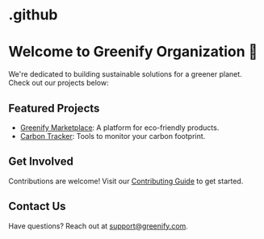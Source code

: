 # .github
# Welcome to Greenify Organization 🌱
We're dedicated to building sustainable solutions for a greener planet. Check out our projects below:

## Featured Projects
- [Greenify Marketplace](https://github.com/organization-name/greenify-marketplace): A platform for eco-friendly products.
- [Carbon Tracker](https://github.com/organization-name/carbon-tracker): Tools to monitor your carbon footprint.

## Get Involved
Contributions are welcome! Visit our [Contributing Guide](https://github.com/organization-name/.github/blob/main/CONTRIBUTING.md) to get started.

## Contact Us
Have questions? Reach out at [support@greenify.com](mailto:support@greenify.com).
